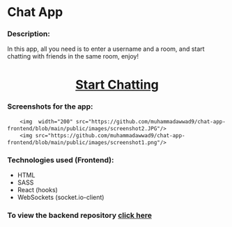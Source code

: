 <h1><b>Chat App</b></h1>

<h3><b>Description:</b></h3>
<p>
    In this app, all you need is to enter a username and a room, and start chatting with friends in the same room, enjoy!
  </p>
<h1 align="center"><a href="https://festive-saha-d99c2d.netlify.app/">Start Chatting</a></h1>
<h3><b>Screenshots for the app:</b></h3>
<p align="center">
    
        <img  width="200" src="https://github.com/muhammadawwad9/chat-app-frontend/blob/main/public/images/screenshot2.JPG"/>
        <img src="https://github.com/muhammadawwad9/chat-app-frontend/blob/main/public/images/screenshot1.png"/>
</p>

  
  <h3><b>Technologies used (Frontend):</b></h3>
  
  * HTML
  * SASS
  * React (hooks)
  * WebSockets (socket.io-client)


<h3><b>To view the backend repository </b><a href="https://github.com/muhammadawwad9/chat-app-backend">click here</a></h3>
